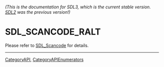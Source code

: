 ###### (This is the documentation for SDL3, which is the current stable version. [SDL2](https://wiki.libsdl.org/SDL2/) was the previous version!)
# SDL_SCANCODE_RALT

Please refer to [SDL_Scancode](SDL_Scancode) for details.

----
[CategoryAPI](CategoryAPI), [CategoryAPIEnumerators](CategoryAPIEnumerators)

